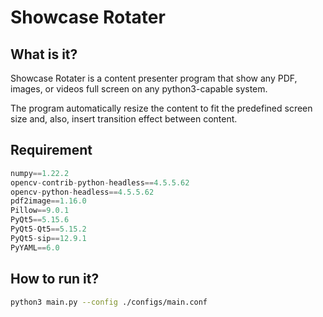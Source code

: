 # Showcase Rotater

## What is it?

Showcase Rotater is a content presenter program that show any PDF, images, or videos full screen on any python3-capable system.

The program automatically resize the content to fit the predefined screen size and, also, insert transition effect between content.

## Requirement

```python
numpy==1.22.2
opencv-contrib-python-headless==4.5.5.62
opencv-python-headless==4.5.5.62
pdf2image==1.16.0
Pillow==9.0.1
PyQt5==5.15.6
PyQt5-Qt5==5.15.2
PyQt5-sip==12.9.1
PyYAML==6.0
```

## How to run it?

```bash
python3 main.py --config ./configs/main.conf
```